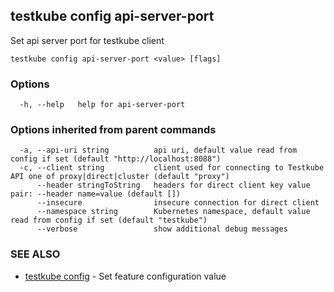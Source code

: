 ## testkube config api-server-port

Set api server port for testkube client

```
testkube config api-server-port <value> [flags]
```

### Options

```
  -h, --help   help for api-server-port
```

### Options inherited from parent commands

```
  -a, --api-uri string          api uri, default value read from config if set (default "http://localhost:8088")
  -c, --client string           client used for connecting to Testkube API one of proxy|direct|cluster (default "proxy")
      --header stringToString   headers for direct client key value pair: --header name=value (default [])
      --insecure                insecure connection for direct client
      --namespace string        Kubernetes namespace, default value read from config if set (default "testkube")
      --verbose                 show additional debug messages
```

### SEE ALSO

* [testkube config](testkube_config.md)	 - Set feature configuration value

